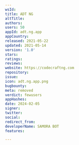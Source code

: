 ```yaml
---
wsId: 
title: ADT NG
altTitle: 
authors: 
users: 50
appId: adt.ng.app
appCountry: 
released: 2021-05-22
updated: 2021-05-14
version: '1.0'
stars: 
ratings: 
reviews: 
website: https://codecraftng.com
repository: 
issue: 
icon: adt.ng.app.png
bugbounty: 
meta: removed
verdict: fewusers
appHashes: 
date: 2024-02-05
signer: 
twitter: 
social: 
redirect_from: 
developerName: SAMORA BOT
features: 

---
```


